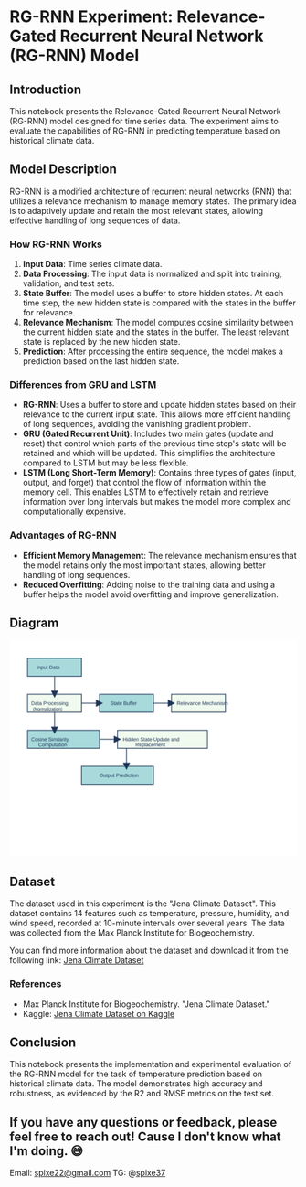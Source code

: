 # RG-RNN Experiment: Relevance-Gated Recurrent Neural Network (RG-RNN) Model

## Introduction
This notebook presents the Relevance-Gated Recurrent Neural Network (RG-RNN) model designed for time series data. The experiment aims to evaluate the capabilities of RG-RNN in predicting temperature based on historical climate data.

## Model Description
RG-RNN is a modified architecture of recurrent neural networks (RNN) that utilizes a relevance mechanism to manage memory states. The primary idea is to adaptively update and retain the most relevant states, allowing effective handling of long sequences of data.

### How RG-RNN Works
1. **Input Data**: Time series climate data.
2. **Data Processing**: The input data is normalized and split into training, validation, and test sets.
3. **State Buffer**: The model uses a buffer to store hidden states. At each time step, the new hidden state is compared with the states in the buffer for relevance.
4. **Relevance Mechanism**: The model computes cosine similarity between the current hidden state and the states in the buffer. The least relevant state is replaced by the new hidden state.
5. **Prediction**: After processing the entire sequence, the model makes a prediction based on the last hidden state.

### Differences from GRU and LSTM
- **RG-RNN**: Uses a buffer to store and update hidden states based on their relevance to the current input state. This allows more efficient handling of long sequences, avoiding the vanishing gradient problem.
- **GRU (Gated Recurrent Unit)**: Includes two main gates (update and reset) that control which parts of the previous time step's state will be retained and which will be updated. This simplifies the architecture compared to LSTM but may be less flexible.
- **LSTM (Long Short-Term Memory)**: Contains three types of gates (input, output, and forget) that control the flow of information within the memory cell. This enables LSTM to effectively retain and retrieve information over long intervals but makes the model more complex and computationally expensive.

### Advantages of RG-RNN
- **Efficient Memory Management**: The relevance mechanism ensures that the model retains only the most important states, allowing better handling of long sequences.
- **Reduced Overfitting**: Adding noise to the training data and using a buffer helps the model avoid overfitting and improve generalization.

## Diagram
![RG-RNN Diagram](/images/rg-rnn-diagram.svg)

## Dataset
The dataset used in this experiment is the "Jena Climate Dataset". This dataset contains 14 features such as temperature, pressure, humidity, and wind speed, recorded at 10-minute intervals over several years. The data was collected from the Max Planck Institute for Biogeochemistry.

You can find more information about the dataset and download it from the following link:
[Jena Climate Dataset](https://www.kaggle.com/datasets/stytch16/jena-climate-2009-2016)

### References
- Max Planck Institute for Biogeochemistry. "Jena Climate Dataset."
- Kaggle: [Jena Climate Dataset on Kaggle](https://www.kaggle.com/datasets/mnassrib/jena-climate/data)


## Conclusion
This notebook presents the implementation and experimental evaluation of the RG-RNN model for the task of temperature prediction based on historical climate data. The model demonstrates high accuracy and robustness, as evidenced by the R2 and RMSE metrics on the test set.

## If you have any questions or feedback, please feel free to reach out! Cause I don't know what I'm doing. 😅
Email: spixe22@gmail.com
TG: @[spixe37](https://t.me/spixe37)